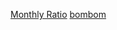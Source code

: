 [Monthly Ratio](https://drive.google.com/file/d/1d-A675c3BFUIaGx51NLlzAQ6_m6UDieI/view)
[bombom](https://drive.google.com/file/d/1AsWb4R0iOUKTbhjfAPIx_WbrppPhBbLg/view)
